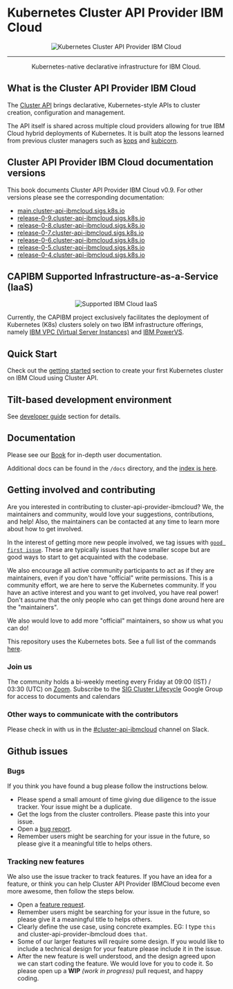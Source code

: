 # Kubernetes Cluster API Provider IBM Cloud

<p align="center">
<img src="../images/k8s-ibm-cloud.png" alt="Kubernetes Cluster API Provider IBM Cloud">
</p>

------
<p align="center">Kubernetes-native declarative infrastructure for IBM Cloud.</p>

## What is the Cluster API Provider IBM Cloud

The [Cluster API](https://github.com/kubernetes-sigs/cluster-api) brings declarative, Kubernetes-style APIs to cluster creation, configuration and management.

The API itself is shared across multiple cloud providers allowing for true IBM Cloud
hybrid deployments of Kubernetes.  It is built atop the lessons learned from
previous cluster managers such as [kops](https://github.com/kubernetes/kops) and
[kubicorn](http://kubicorn.io/).

<aside class="note">

<h1>Cluster API Provider IBM Cloud documentation versions</h1>

This book documents Cluster API Provider IBM Cloud v0.9. For other versions please see the corresponding documentation:
* [main.cluster-api-ibmcloud.sigs.k8s.io](https://main.cluster-api-ibmcloud.sigs.k8s.io)
* [release-0-9.cluster-api-ibmcloud.sigs.k8s.io](https://release-0-9.cluster-api-ibmcloud.sigs.k8s.io/)
* [release-0-8.cluster-api-ibmcloud.sigs.k8s.io](https://release-0-8.cluster-api-ibmcloud.sigs.k8s.io/)
* [release-0-7.cluster-api-ibmcloud.sigs.k8s.io](https://release-0-7.cluster-api-ibmcloud.sigs.k8s.io/)
* [release-0-6.cluster-api-ibmcloud.sigs.k8s.io](https://release-0-6.cluster-api-ibmcloud.sigs.k8s.io/)
* [release-0-5.cluster-api-ibmcloud.sigs.k8s.io](https://release-0-5.cluster-api-ibmcloud.sigs.k8s.io/)
* [release-0-4.cluster-api-ibmcloud.sigs.k8s.io](https://release-0-4.cluster-api-ibmcloud.sigs.k8s.io/)

</aside>

## CAPIBM Supported Infrastructure-as-a-Service (IaaS)

<p align="center">
<img src="../images/ibm-cloud-iaas.png" alt="Supported IBM Cloud IaaS">
</p>

Currently, the CAPIBM project exclusively facilitates the deployment of Kubernetes (K8s) clusters solely on two IBM infrastructure offerings, namely [IBM VPC (Virtual Server Instances)](https://cloud.ibm.com/docs/vpc?topic=vpc-about-advanced-virtual-servers) and [IBM PowerVS](https://cloud.ibm.com/docs/power-iaas?topic=power-iaas-about-virtual-server).

## Quick Start

Check out the [getting started](./getting-started.html) section to create your first Kubernetes cluster on IBM Cloud using Cluster API.

## Tilt-based development environment

See [developer guide](/developer/tilt.html) section for details.


## Documentation

Please see our [Book](https://cluster-api-ibmcloud.sigs.k8s.io) for in-depth user documentation.

Additional docs can be found in the `/docs` directory, and the [index is here](https://github.com/kubernetes-sigs/cluster-api-provider-ibmcloud/tree/main/docs).

## Getting involved and contributing

Are you interested in contributing to cluster-api-provider-ibmcloud? We, the
maintainers and community, would love your suggestions, contributions, and help!
Also, the maintainers can be contacted at any time to learn more about how to get
involved.

In the interest of getting more new people involved, we tag issues with
[`good first issue`](https://github.com/kubernetes-sigs/cluster-api-provider-ibmcloud/issues?q=is%3Aissue+label%3A%22good+first+issue%22+is%3Aopen).
These are typically issues that have smaller scope but are good ways to start
to get acquainted with the codebase.

We also encourage all active community participants to act as if they are
maintainers, even if you don't have "official" write permissions. This is a
community effort, we are here to serve the Kubernetes community. If you have an
active interest and you want to get involved, you have real power! Don't assume
that the only people who can get things done around here are the "maintainers".

We also would love to add more "official" maintainers, so show us what you can
do!

This repository uses the Kubernetes bots.  See a full list of the commands [here](https://prow.k8s.io/command-help).

### Join us

The community holds a bi-weekly meeting every Friday at 09:00 (IST) / 03:30 (UTC) on [Zoom](https://zoom.us/j/9392903494). Subscribe to the [SIG Cluster Lifecycle](https://groups.google.com/g/kubernetes-sig-cluster-lifecycle) Google Group for access to documents and calendars


### Other ways to communicate with the contributors

Please check in with us in the [#cluster-api-ibmcloud](https://kubernetes.slack.com/archives/C02F4CX3ALF) channel on Slack.

## Github issues

### Bugs

If you think you have found a bug please follow the instructions below.

- Please spend a small amount of time giving due diligence to the issue tracker. Your issue might be a duplicate.
- Get the logs from the cluster controllers. Please paste this into your issue.
- Open a [bug report](https://github.com/kubernetes-sigs/cluster-api-provider-ibmcloud/issues/new?assignees=&labels=&template=bug_report.md).
- Remember users might be searching for your issue in the future, so please give it a meaningful title to helps others.

### Tracking new features

We also use the issue tracker to track features. If you have an idea for a feature, or think you can help Cluster API Provider IBMCloud become even more awesome, then follow the steps below.

- Open a [feature request](https://github.com/kubernetes-sigs/cluster-api-provider-ibmcloud/issues/new?assignees=&labels=&template=feature_request.md).
- Remember users might be searching for your issue in the future, so please
  give it a meaningful title to helps others.
- Clearly define the use case, using concrete examples. EG: I type `this` and
  cluster-api-provider-ibmcloud does `that`.
- Some of our larger features will require some design. If you would like to
  include a technical design for your feature please include it in the issue.
- After the new feature is well understood, and the design agreed upon we can
  start coding the feature. We would love for you to code it. So please open
  up a **WIP** *(work in progress)* pull request, and happy coding.
